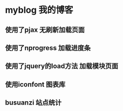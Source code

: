 # myblog 我的博客

## 使用了pjax 无刷新加载页面
## 使用了nprogress 加载进度条
## 使用了jquery的load方法 加载模块页面
## 使用iconfont 图表库
## busuanzi 站点统计